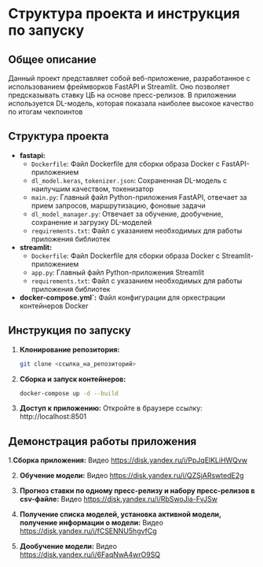 # Структура проекта и инструкция по запуску

## Общее описание

Данный проект представляет собой веб-приложение, разработанное с использованием фреймворков FastAPI и Streamlit. Оно позволяет предсказывать ставку ЦБ на основе пресс-релизов. В приложении используется DL-модель, которая показала наиболее высокое качество по итогам чекпоинтов

## Структура проекта

* **fastapi:**
  * `Dockerfile`: Файл Dockerfile для сборки образа Docker с FastAPI-приложением
  * `dl_model.keras`, `tokenizer.json`: Сохраненная DL-модель с наилучшим качеством, токенизатор
  * `main.py`: Главный файл Python-приложения FastAPI, отвечает за прием запросов, маршрутизацию, фоновые задачи
  * `dl_model_manager.py`: Отвечает за обучение, дообучение, сохранение и загрузку DL-моделей
  * `requirements.txt`: Файл с указанием необходимых для работы приложения библиотек
* **streamlit:**
  * `Dockerfile`: Файл Dockerfile для сборки образа Docker с Streamlit-приложением
  * `app.py`: Главный файл Python-приложения Streamlit
  * `requirements.txt`: Файл с указанием необходимых для работы приложения библиотек
* **docker-compose.yml`:** Файл конфигурации для оркестрации контейнеров Docker

## Инструкция по запуску

1. **Клонирование репозитория:**
   ```bash
   git clone <ссылка_на_репозиторий>

2. **Сборка и запуск контейнеров:**
   ```bash
   docker-compose up -d --build
   
3. **Доступ к приложению:**
   Откройте в браузере ссылку: http://localhost:8501
   
## Демонстрация работы приложения

1.**Сборка приложения:**
  Видео https://disk.yandex.ru/i/PpJqElKLiHWQvw
 
2. **Обучение модели:**
   Видео https://disk.yandex.ru/i/QZSjARswtedE2g 

3. **Прогноз ставки по одному пресс-релизу и набору пресс-релизов в csv-файле:**
   Видео https://disk.yandex.ru/i/RbSwoJia-FvJSw 
   
4. **Получение списка моделей, установка активной модели, получение информации о модели:**
   Видео https://disk.yandex.ru/i/fCSENNU5hgvfCg

5. **Дообучение модели:**
   Видео https://disk.yandex.ru/i/6FaqNwA4wrO9SQ

   

